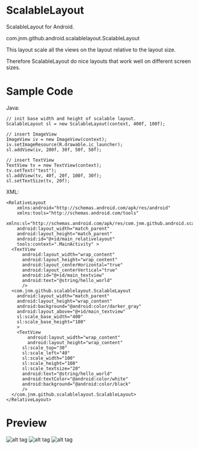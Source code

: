 ScalableLayout
====================

ScalableLayout for Android.

com.jnm.github.android.scalablelayout.ScalableLayout

This layout scale all the views on the layout relative to the layout size.

Therefore ScalableLayout do nice layouts that work well on different screen sizes.

# Sample Code

Java:

    // init base width and height of scalable layout.
    ScalableLayout sl = new ScalableLayout(context, 400f, 100f); 
    
    // insert ImageView
    ImageView iv = new ImageView(context);
	iv.setImageResource(R.drawable.ic_launcher);
	sl.addView(iv, 200f, 30f, 50f, 50f);
		
    // insert TextView
	TextView tv = new TextView(context);
	tv.setText("test");
	sl.addView(tv, 40f, 20f, 100f, 30f);
	sl.setTextSize(tv, 20f);


XML:

    <RelativeLayout 
        xmlns:android="http://schemas.android.com/apk/res/android"
        xmlns:tools="http://schemas.android.com/tools"
        xmlns:sl="http://schemas.android.com/apk/res/com.jnm.github.android.scalablelayout.scalablelayout_testandroid"
        android:layout_width="match_parent"
        android:layout_height="match_parent"
        android:id="@+id/main_relativelayout"
        tools:context=".MainActivity" >
      <TextView
          android:layout_width="wrap_content"
          android:layout_height="wrap_content"
          android:layout_centerHorizontal="true"
          android:layout_centerVertical="true"
          android:id="@+id/main_textview"
          android:text="@string/hello_world" 
          />
      <com.jnm.github.scalablelayout.ScalableLayout
        android:layout_width="match_parent"
        android:layout_height="wrap_content"
        android:background="@android:color/darker_gray"
        android:layout_above="@+id/main_textview"
        sl:scale_base_width="400"
        sl:scale_base_height="100"
        >
        <TextView 
        	android:layout_width="wrap_content"
        	android:layout_height="wrap_content"
          sl:scale_top="30"
          sl:scale_left="40"
          sl:scale_width="100"
          sl:scale_height="100"
          sl:scale_textsize="20"
          android:text="@string/hello_world" 
          android:textColor="@android:color/white"
          android:background="@android:color/black"
          />
      </com.jnm.github.scalablelayout.ScalableLayout>
    </RelativeLayout>

Preview
====================
![alt tag](https://raw.github.com/ssomai/ScalableLayout/master/images/totalshot.jpg)
![alt tag](https://raw.github.com/ssomai/ScalableLayout/master/images/tablet.jpg)
![alt tag](https://raw.github.com/ssomai/ScalableLayout/master/images/phone.jpg)
